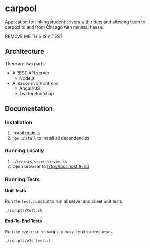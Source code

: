 # carpool

Application for linking student drivers with riders
and allowing them to carpool to and from Chicago 
with minimal hassle. 


REMOVE ME THIS IS A TEST


## Architecture

There are two parts:
* A REST API server
    - Node.js
* A responsive front-end
    - AngularJS
    - Twitter Bootstrap


## Documentation


### Installation

1. Install [node.js](http://nodejs.org/)
2. `npm install` to install all dependencies

### Running Locally

1. `./scripts/start-server.sh`
2. Open browser to [http://localhost:8000](http://localhost:8000)

### Running Tests

#### Unit Tests

Run the `test.sh` script to run all server and client unit tests.

`./scripts/test.sh`

#### End-To-End Tests

Run the `e2e-test.sh` script to run all end-to-end tests.

`./scripts/e2e-test.sh`
